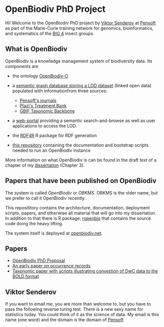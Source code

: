 # OpenBiodiv PhD Project

Hi! Welcome to the OpenBiodiv PhD project by [Viktor Senderov](https://github.com/vsenderov/) at [Pensoft](http://pensoft.net) as part of the Marie-Curie training network for genomics, bioinformatics, and systematics of the [BIG 4](http://big4-project.eu) insect groups.

## What is OpenBiodiv

OpenBiodiv is a knowledge management system of biodiversity data. Its components are 

- the ontology [OpenBiodiv-O](https://github.com/vsenderov/openbiodiv-o)
- a [semantic graph database storing a LOD dataset](http://graph.openbiodiv.net) (linked open data) populated with informationfrom three sources:

  - [Pensoft's journals](https://pensoft.net/browse_journals)
  - [Plazi's Treatment Bank](http://plazi.org/resources/treatmentbank/)
  - [GBIF Taxonomic Backbone](https://www.gbif.org/dataset/d7dddbf4-2cf0-4f39-9b2a-bb099caae36c)

- a [web-portal](http://openbiodiv.net) providing a semantic search-and-browse as well as user applications to access the LOD.
- the [RDF4R](http://github.com/vsenderov/rdf4r) R package for RDF generation
- [this repository](http://github.com/vsenderov/openbiodiv) containing the documentation and bootstrap scripts needed to run an OpenBiodiv instance

More information on what OpenBiodiv is can be found in the draft text of a chapter of my [dissertation](https://www.overleaf.com/read/nhwfffwpvzwb) (Chapter 3).

## Papers that have been published on OpenBiodiv



The system is called *OpenBiodiv* or *OBKMS*. OBKMS is the older name, but we
prefer to call it OpenBiodiv recently.

This reposititory contains the architecture, documentation, deployment
scripts, papers, and otherwise all material that will go into my dissertation.
In addition to that there is R package,
[ropenbio](https://github.com/pensoft/ropenbio) that contains the source code
doing the heavy lifting.

The system itself is deployed at [openbiodiv.net](http://openbiodiv.net/).

## Papers

- [OpenBiodiv PhD Proposal](https://doi.org/10.3897/rio.2.e7757)
- [An early paper on occurrence records](https://riojournal.com/article/10617/)
- [Taxonomic paper with scripts illustrating convestion of DwC data to the BOLD format](https://zookeys.pensoft.net/articles.php?id=12522)

## Viktor Senderov

If you want to email me, you are more than welcome to, but you have to pass
the following reverse turing test. There is a new sexy name for statistics
today. You could think of it as the science of data. My email is this name
(one word) and the domain is the domain of [Pensoft](http://pensoft.net/)
